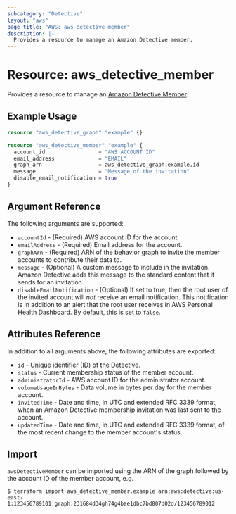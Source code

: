 ```yaml
---
subcategory: "Detective"
layout: "aws"
page_title: "AWS: aws_detective_member"
description: |-
  Provides a resource to manage an Amazon Detective member.
---
```


# Resource: aws_detective_member

Provides a resource to manage an [Amazon Detective Member](https://docs.aws.amazon.com/detective/latest/APIReference/API_CreateMembers.html).

## Example Usage

```terraform
resource "aws_detective_graph" "example" {}

resource "aws_detective_member" "example" {
  account_id                 = "AWS ACCOUNT ID"
  email_address              = "EMAIL"
  graph_arn                  = aws_detective_graph.example.id
  message                    = "Message of the invitation"
  disable_email_notification = true
}
```

## Argument Reference

The following arguments are supported:

* `accountId` - (Required) AWS account ID for the account.
* `emailAddress` - (Required) Email address for the account.
* `graphArn` - (Required) ARN of the behavior graph to invite the member accounts to contribute their data to.
* `message` - (Optional) A custom message to include in the invitation. Amazon Detective adds this message to the standard content that it sends for an invitation.
* `disableEmailNotification` - (Optional) If set to true, then the root user of the invited account will _not_ receive an email notification. This notification is in addition to an alert that the root user receives in AWS Personal Health Dashboard. By default, this is set to `false`.

## Attributes Reference

In addition to all arguments above, the following attributes are exported:

* `id` - Unique identifier (ID) of the Detective.
* `status` - Current membership status of the member account.
* `administratorId` - AWS account ID for the administrator account.
* `volumeUsageInBytes` - Data volume in bytes per day for the member account.
* `invitedTime` - Date and time, in UTC and extended RFC 3339 format, when an Amazon Detective membership invitation was last sent to the account.
* `updatedTime` - Date and time, in UTC and extended RFC 3339 format, of the most recent change to the member account's status.

## Import

`awsDetectiveMember` can be imported using the ARN of the graph followed by the account ID of the member account, e.g.

```
$ terraform import aws_detective_member.example arn:aws:detective:us-east-1:123456789101:graph:231684d34gh74g4bae1dbc7bd807d02d/123456789012
```

<!-- cache-key: cdktf-0.17.0-pre.15 input-592005baacfcd451e725e7b0c7710d045e9d526092d2b28ddc25c32d36eb702a -->